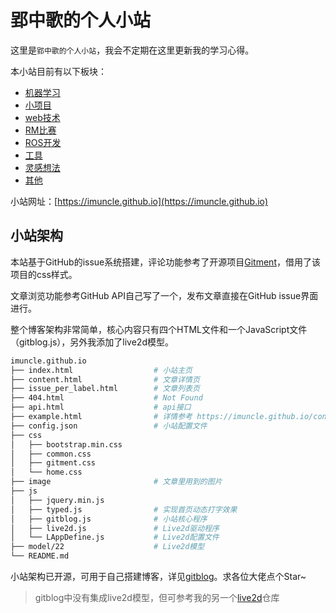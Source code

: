 # 郢中歌的个人小站
这里是`郢中歌的个人小站`，我会不定期在这里更新我的学习心得。

本小站目前有以下板块：

- [机器学习](https://imuncle.github.io/issue_per_label.html?label=AI)
- [小项目](https://imuncle.github.io/issue_per_label.html?label=Project)
- [web技术](https://imuncle.github.io/issue_per_label.html?label=web)
- [RM比赛](https://imuncle.github.io/issue_per_label.html?label=RM)
- [ROS开发](https://imuncle.github.io/issue_per_label.html?label=ROS)
- [工具](https://imuncle.github.io/issue_per_label.html?label=tools)
- [灵感想法](https://imuncle.github.io/timeline)
- [其他](https://imuncle.github.io/issue_per_label.html?label=other)

小站网址：[https://imuncle.github.io](https://imuncle.github.io)

## 小站架构
本站基于GitHub的issue系统搭建，评论功能参考了开源项目[Gitment](https://github.com/imsun/gitment)，借用了该项目的css样式。

文章浏览功能参考GitHub API自己写了一个，发布文章直接在GitHub issue界面进行。

整个博客架构非常简单，核心内容只有四个HTML文件和一个JavaScript文件（gitblog.js），另外我添加了live2d模型。

```bash
imuncle.github.io
├── index.html                  # 小站主页
├── content.html                # 文章详情页
├── issue_per_label.html        # 文章列表页
├── 404.html                    # Not Found
├── api.html                    # api接口
├── example.html                # 详情参考 https://imuncle.github.io/content.html?id=55
├── config.json                 # 小站配置文件
├── css
│   ├── bootstrap.min.css
│   ├── common.css
│   ├── gitment.css
│   └── home.css
├── image                       # 文章里用到的图片
├── js 
│   ├── jquery.min.js
│   ├── typed.js                # 实现首页动态打字效果
│   ├── gitblog.js              # 小站核心程序
│   ├── live2d.js               # Live2d驱动程序
│   └── LAppDefine.js           # Live2d配置文件
├── model/22                    # Live2d模型
└── README.md
```

小站架构已开源，可用于自己搭建博客，详见[gitblog](https://github.com/imuncle/gitblog)。求各位大佬点个Star~

> gitblog中没有集成live2d模型，但可参考我的另一个[live2d](https://github.com/imuncle/live2d)仓库
